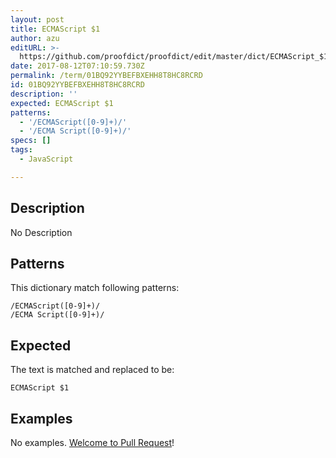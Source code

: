 ```yaml
---
layout: post
title: ECMAScript $1
author: azu
editURL: >-
  https://github.com/proofdict/proofdict/edit/master/dict/ECMAScript_$1--01BQ92YYBEFBXEHH8T8HC8RCRD.yml
date: 2017-08-12T07:10:59.730Z
permalink: /term/01BQ92YYBEFBXEHH8T8HC8RCRD
id: 01BQ92YYBEFBXEHH8T8HC8RCRD
description: ''
expected: ECMAScript $1
patterns:
  - '/ECMAScript([0-9]+)/'
  - '/ECMA Script([0-9]+)/'
specs: []
tags:
  - JavaScript

---
```


## Description

No Description 

## Patterns

This dictionary match following patterns:

    /ECMAScript([0-9]+)/
    /ECMA Script([0-9]+)/

## Expected

The text is matched and replaced to be:

    ECMAScript $1

## Examples

No examples. [Welcome to Pull Request](https://github.com/jser/jser.info/edit/master/dict/ECMAScript_$1--01BQ92YYBEFBXEHH8T8HC8RCRD.yml)!
